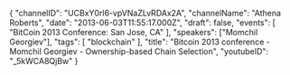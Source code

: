 {
    "channelID": "UCBxY0rl6-vpVNaZLvRDAx2A",
    "channelName": "Athena Roberts",
    "date": "2013-06-03T11:55:17.000Z",
    "draft": false,
    "events": [
        "BitCoin 2013 Conference: San Jose, CA"
    ],
    "speakers": ["Momchil Georgiev"],
    "tags": [
        "blockchain"
    ],
    "title": "Bitcoin  2013 conference - Momchil Georgiev - Ownership-based Chain Selection",
    "youtubeID": "_5kWCA8QjBw"
}
